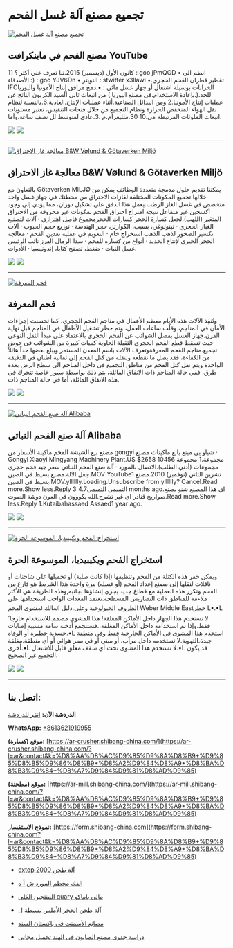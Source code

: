 # تجميع مصنع آلة غسل الفحم

<a href="https://swt.shibang-china.com/?l=ar&img&k=%D8%AA%D8%AC%D9%85%D9%8A%D8%B9+%D9%85%D8%B5%D9%86%D8%B9+%D8%A2%D9%84%D8%A9+%D8%BA%D8%B3%D9%84+%D8%A7%D9%84%D9%81%D8%AD%D9%85" target="_blank">![تجميع مصنع آلة غسل الفحم](http://static.shibang-china.com/all-800x300/57.jpg)</a>

## مصنع الفحم في ماينكرافت YouTube
11 كانون الأول (ديسمبر) 2015.تبا تعرف عني أكثر ؟ : goo jPmQGD • انضم الى الأصدقاء :) : goo YJV6Dn • التويتر : stwitter x3llawi •.ﺗﻘﻄﻴﺮ ﻗﻄﺮان اﻟﻔﺤﻢ اﻟﺤﺠﺮي IFCاﻟﺨﺰاﻧﺎت ﺑﻮﺳﻴﻠﺔ اﺷﺘﻌﺎل أو ﺟﻬﺎز ﻏﺴﻞ ﻣﺎﺋﻲ ؛.•.دﻣﺞ ﻣﺮاﻓﻖ إﻧﺘﺎج اﻷﻣﻮﻧﻴﺎ واﻟﻴﻮرﻳﺎ ﻟﻠﺤﺪ.(.ﺑﺈﻋﺎدة اﻻﺳﺘﺨﺪام.ﻓﻲ ﻣﺼﻨﻊ اﻟﻴﻮرﻳﺎ.) ﻣﻦ اﻧﺒﻌﺎث ﺛﺎﻧﻲ أآﺴﻴﺪ اﻟﻜﺮﺑﻮن اﻟﻨﺎﺗﺞ.ﻋﻦ ﻋﻤﻠﻴﺎت إﻧﺘﺎج اﻷﻣﻮﻧﻴﺎ.2.وﻣﻦ اﻟﺒﺪاﺋﻞ اﻟﺼﻨﺎﻋﻴﺔ.أﺛﻨﺎء ﻋﻤﻠﻴﺎت اﻹﻧﺘﺎج.اﻟﻌﺎدﻳﺔ.6.ﺑﺎﻟﻨﺴﺒﺔ ﻟﻨﻈﺎم ﻧﻘﻞ اﻟﻬﻮاء اﻟﻤﻨﺨﻔﺾ اﻟﺤﺮارة وﻧﻈﺎم اﻟﺘﺠﻤﻴﻊ ﻣﻦ ﺧﻼل.ﻓﺘﺤﺎت اﻟﺘﻨﻔﻴﺲ، ﺗﻌﺘﺒﺮ ﻣﺴﺘﻮﻳﺎت اﻧﺒﻌﺎث اﻟﻤﻠﻮﺛﺎت اﻟﻤﺮﺗﺒﻄﺔ هﻲ.10 30.ﻣﻠﻠﻴﻐﺮام.م .3.ﻋﺎدي آﻤﺘﻮﺳﻂ آﻞ ﻧﺼﻒ ﺳﺎﻋﺔ.وأﻣﺎ.


<a href="https://whatsapp.shibangsoft.com/WhatsApp.php" target="_blank" title="WhatsApp">![](http://static.shibang-china.com/icon/whatsapp.png)</a> <a href="https://swt.shibang-china.com/?l=ar&icon&k=%D8%AA%D8%AC%D9%85%D9%8A%D8%B9+%D9%85%D8%B5%D9%86%D8%B9+%D8%A2%D9%84%D8%A9+%D8%BA%D8%B3%D9%84+%D8%A7%D9%84%D9%81%D8%AD%D9%85" target="_blank">![](http://static.shibang-china.com/icon/chat-ar.png)</a>

---

<a href="https://swt.shibang-china.com/?l=ar&img&k=%D8%AA%D8%AC%D9%85%D9%8A%D8%B9+%D9%85%D8%B5%D9%86%D8%B9+%D8%A2%D9%84%D8%A9+%D8%BA%D8%B3%D9%84+%D8%A7%D9%84%D9%81%D8%AD%D9%85" target="_blank">![معالجة غاز الاحتراق B&amp;W Vølund &amp; Götaverken Miljö](http://static.shibang-china.com/all-800x300/1191.jpg)</a>

## معالجة غاز الاحتراق B&amp;W Vølund &amp; Götaverken Miljö
بالتعاون مع Götaverken MILJØ يمكننا تقديم حلول مدمجة متعددة الوظائف يمكن من خلالها تجميع المكونات المختلفة لغازات الاحتراق من محطتك في جهاز غسل واحد متخصص في غسل الغاز الرطب.يعمل هذا الدفق على تشكيل دوران، مما يؤدي إلى وجود أكسجين غير متفاعل نتيجة امتزاج احتراق الفحم بمكونات غير محروقة من الاحتراق المتغير (اللهب).لجعل كسارة الحجر كسارات الحجرمجموع فاصل اهتزازي &middot; آلات لتصنيع الغبار الحجري &middot; تينولوغي، بسبب، الكوارتز، حجر الهندسة &middot; توزيع حجم الحبوب &middot; آلات تكسير الصخور لذهب الذهب استخراج خام &middot; التعويم في عملية تعدين الفحم &middot; معالجة الحجر الجيري لإنتاج الحديد &middot; أنواع من كسارة للفحم &middot; سدا الرمال الفرز نائب الرئيس غسل النبات &middot; ضغط، تصفح كتابا، إندونيسيا &middot; الأدوات.


<a href="https://whatsapp.shibangsoft.com/WhatsApp.php" target="_blank" title="WhatsApp">![](http://static.shibang-china.com/icon/whatsapp.png)</a> <a href="https://swt.shibang-china.com/?l=ar&icon&k=%D8%AA%D8%AC%D9%85%D9%8A%D8%B9+%D9%85%D8%B5%D9%86%D8%B9+%D8%A2%D9%84%D8%A9+%D8%BA%D8%B3%D9%84+%D8%A7%D9%84%D9%81%D8%AD%D9%85" target="_blank">![](http://static.shibang-china.com/icon/chat-ar.png)</a>

---

<a href="https://swt.shibang-china.com/?l=ar&img&k=%D8%AA%D8%AC%D9%85%D9%8A%D8%B9+%D9%85%D8%B5%D9%86%D8%B9+%D8%A2%D9%84%D8%A9+%D8%BA%D8%B3%D9%84+%D8%A7%D9%84%D9%81%D8%AD%D9%85" target="_blank">![فحم المعرفة](http://static.shibang-china.com/all-800x300/1307.jpg)</a>

## فحم المعرفة
وتُنفِذ الآلات هذه الأيام معظم الأعمال في مناجم الفحم الحجري، كما تحسنت إجراءات الأمان في المناجم، وقلّت ساعات العمل، وتم حظر تشغيل الأطفال في المناجم قبل نهاية القرن.جهاز الغسل بفصل الشوائب عن الفحم الحجري بالاعتماد على مبدأ الثقل النوعي حيث تسقط قطع الفحم الحجري الثقيلة الحاوية كميات كبيرة من الشوائب في حوض تجميع.مناجم الفحم المعرفةوتعرف الآلات باسم المعدن المستمر ويبلغ بعضها حداً هائلاً من الكفاءة، فقد يصل ما تقطعه وتنقله من كتل الفحم إلي ثمانية اطنان في الدقيقة الواحدة ويتم نقل كتل الفحم من مناطق التجميع في داخل المناجم الي سطح الرض بعدة طرق، ففي حالة المناجم ذات الانفاق المائلة، يتم ذلك بواسطة سيور خاصة تتحرك في هذه الانفاق المائلة، أما في حالة المناجم ذات.


<a href="https://whatsapp.shibangsoft.com/WhatsApp.php" target="_blank" title="WhatsApp">![](http://static.shibang-china.com/icon/whatsapp.png)</a> <a href="https://swt.shibang-china.com/?l=ar&icon&k=%D8%AA%D8%AC%D9%85%D9%8A%D8%B9+%D9%85%D8%B5%D9%86%D8%B9+%D8%A2%D9%84%D8%A9+%D8%BA%D8%B3%D9%84+%D8%A7%D9%84%D9%81%D8%AD%D9%85" target="_blank">![](http://static.shibang-china.com/icon/chat-ar.png)</a>

---

<a href="https://swt.shibang-china.com/?l=ar&img&k=%D8%AA%D8%AC%D9%85%D9%8A%D8%B9+%D9%85%D8%B5%D9%86%D8%B9+%D8%A2%D9%84%D8%A9+%D8%BA%D8%B3%D9%84+%D8%A7%D9%84%D9%81%D8%AD%D9%85" target="_blank">![آلة صنع الفحم النباتي Alibaba](http://static.shibang-china.com/all-800x300/53.jpg)</a>

## آلة صنع الفحم النباتي Alibaba
مصنع بيع الشيشة الفحم ماكينة الأسعار من gongyi شياو يى مينغ يانغ ماكينات مصنع &middot; Gongyi Xiaoyi Mingyang Machinery Plant.US $2658 10456 مجموعة.1 مجموعة مجموعات (أدني الطلب).الاتصال بالمورد &middot; آلة صنع الفحم النباتي سعر جيد فحم حجري جعل الآلة.مصنع بسيط في الصين.MOV YouTube1 تشرين الثاني (نوفمبر) 2010.مصنع بسيط في الصين.MOV.ylllllly.Loading.Unsubscribe from ylllllly? Cancel.Read more.Show less.Reply 3 4.التميمي التميمي7 months ago.اي هذا المصنع شنو يصنع صواريخ قنادر اي غير تشرح﻿.الله يكووون فى العون دوشة الصوت﻿.Read more.Show less.Reply 1.Kutaibahassaed Assaed1 year ago.


<a href="https://whatsapp.shibangsoft.com/WhatsApp.php" target="_blank" title="WhatsApp">![](http://static.shibang-china.com/icon/whatsapp.png)</a> <a href="https://swt.shibang-china.com/?l=ar&icon&k=%D8%AA%D8%AC%D9%85%D9%8A%D8%B9+%D9%85%D8%B5%D9%86%D8%B9+%D8%A2%D9%84%D8%A9+%D8%BA%D8%B3%D9%84+%D8%A7%D9%84%D9%81%D8%AD%D9%85" target="_blank">![](http://static.shibang-china.com/icon/chat-ar.png)</a>

---

<a href="https://swt.shibang-china.com/?l=ar&img&k=%D8%AA%D8%AC%D9%85%D9%8A%D8%B9+%D9%85%D8%B5%D9%86%D8%B9+%D8%A2%D9%84%D8%A9+%D8%BA%D8%B3%D9%84+%D8%A7%D9%84%D9%81%D8%AD%D9%85" target="_blank">![استخراج الفحم ويكيبيديا، الموسوعة الحرة](http://static.shibang-china.com/all-800x300/56.jpg)</a>

## استخراج الفحم ويكيبيديا، الموسوعة الحرة
ويمكن حفر هذه الكتلة من الفحم وتنظيفها (إذا كانت صلبة) أو تحميلها على شاحنات أو ناقلات لنقلها إلى مصنع إعداد الفحم (أو غسله) مرة واحدة هذا الشريط هو فارغ من الفحم وتكرر هذه العملية مع قطاع جديد يجري إنشاؤها بجانبه,وهذه الطريقة هي الأكثر ملاءمة للمناطق ذات التضاريس المسطحة.تعتمد المعدات الواجب استخدامها على الظروف الجيولوجية وعلى.ﺩﻟﻴﻞ ﺍﳌﺎﻟﻚ ﳌﺸﻮﻯ ﺍﻟﻔﺤﻢ Weber Middle Eastﺧﻄﺮ L•.•L ﻻ ﺗﺴﺘﺨﺪﻡ ﻫﺬﺍ ﺍﻟﺠﻬﺎﺯ ﺩﺍﺧﻞ ﺍﻷﻣﺎﻛﻦ ﺍﻟﻤﻐﻠﻘﺔ! ﻫﺬﺍ ﺍﻟﻤﺸﻮﻯ ﻣﺼﻤﻢ.ﻟﻼﺳﺘﺨﺪﺍﻡ ﺧﺎﺭﺟﺎﹰ ﻓﻘﻂ.ﻭﺇﺫﺍ ﺗﻢ ﺍﺳﺘﺨﺪﺍﻣﻪ ﺩﺍﺧﻞ ﺍﻷﻣﺎﻛﻦ ﺍﻟﻤﻐﻠﻘﺔ،.ﻓﺴﺘﺘﺠﻤﻊ ﺃﺩﺧﻨﺔ ﺳﺎﻣﺔ ﻣﺴﺒﺒﺔ ﺇﺻﺎﺑﺎﺕ ﺟﺴﺪﻳﺔ ﺧﻄﻴﺮﺓ ﺃﻭ ﺍﻟﻮﻓﺎﺓ.•L ﺍﺳﺘﺨﺪﻡ ﻫﺬﺍ ﺍﻟﻤﺸﻮﻯ ﻓﻲ ﺍﻷﻣﺎﻛﻦ ﺍﻟﺨﺎﺭﺟﻴﺔ ﻓﻘﻂ ﻭﻓﻲ ﻣﻨﻄﻘﺔ ﺟﻴﺪﺓ.ﺍﻟﺘﻬﻮﻳﺔ.ﻻ ﺗﺴﺘﺨﺪﻣﻪ ﺩﺍﺧﻞ ﻣﺮﺁﺏ، ﺃﻭ ﻣﺒﻨﻰ ﺃﻭ ﻓﻲ ﻣﻤﺮ ﻫﻮﺍﺋﻲ ﺃﻭ ﺃﻱ ﻣﻨﻄﻘﺔ.ﻣﻐﻠﻘﺔ ﺃﺧﺮﻯ.•L ﻻ ﺗﺴﺘﺨﺪﻡ ﻫﺬﺍ ﺍﻟﻤﺸﻮﻯ ﺗﺤﺖ ﺃﻱ ﺳﻘﻒ ﻣﻌﻠﻖ ﻗﺎﺑﻞ ﻟﻼﺷﺘﻌﺎﻝ.•L ﻗﺪ ﻳﻜﻮﻥ ﺍﻟﺘﺠﻤﻴﻊ ﻏﻴﺮ ﺍﻟﺼﺤﻴﺢ.


<a href="https://whatsapp.shibangsoft.com/WhatsApp.php" target="_blank" title="WhatsApp">![](http://static.shibang-china.com/icon/whatsapp.png)</a> <a href="https://swt.shibang-china.com/?l=ar&icon&k=%D8%AA%D8%AC%D9%85%D9%8A%D8%B9+%D9%85%D8%B5%D9%86%D8%B9+%D8%A2%D9%84%D8%A9+%D8%BA%D8%B3%D9%84+%D8%A7%D9%84%D9%81%D8%AD%D9%85" target="_blank">![](http://static.shibang-china.com/icon/chat-ar.png)</a>

---
## اتصل بنا:

**الدردشة الآن:** [انقر للدردشة](https://swt.shibang-china.com?l=ar&contact&k=%D8%AA%D8%AC%D9%85%D9%8A%D8%B9+%D9%85%D8%B5%D9%86%D8%B9+%D8%A2%D9%84%D8%A9+%D8%BA%D8%B3%D9%84+%D8%A7%D9%84%D9%81%D8%AD%D9%85)

**WhatsApp:**  [+8613621919955](https://whatsapp.shibangsoft.com/WhatsApp.php)

**موقع (كسارة):** [https://ar-crusher.shibang-china.com/](https://ar-crusher.shibang-china.com/?l=ar&contact&k=%D8%AA%D8%AC%D9%85%D9%8A%D8%B9+%D9%85%D8%B5%D9%86%D8%B9+%D8%A2%D9%84%D8%A9+%D8%BA%D8%B3%D9%84+%D8%A7%D9%84%D9%81%D8%AD%D9%85)

**موقع (مطحنة):** [https://ar-mill.shibang-china.com/](https://ar-mill.shibang-china.com/?l=ar&contact&k=%D8%AA%D8%AC%D9%85%D9%8A%D8%B9+%D9%85%D8%B5%D9%86%D8%B9+%D8%A2%D9%84%D8%A9+%D8%BA%D8%B3%D9%84+%D8%A7%D9%84%D9%81%D8%AD%D9%85)

**نموذج الاستفسار:** [https://form.shibang-china.com](https://form.shibang-china.com?l=ar&contact&k=%D8%AA%D8%AC%D9%85%D9%8A%D8%B9+%D9%85%D8%B5%D9%86%D8%B9+%D8%A2%D9%84%D8%A9+%D8%BA%D8%B3%D9%84+%D8%A7%D9%84%D9%81%D8%AD%D9%85)

* [extop 2000 آلة طحن](../28/extop%202000%20%D8%A2%D9%84%D8%A9%20%D8%B7%D8%AD%D9%86.md)

* [الفك محطم المورد ش أ ه](../28/%D8%A7%D9%84%D9%81%D9%83%20%D9%85%D8%AD%D8%B7%D9%85%20%D8%A7%D9%84%D9%85%D9%88%D8%B1%D8%AF%20%D8%B4%20%D8%A3%20%D9%87.md)

* [المنتجين الكلي quary مالي باماكو](../30/%D8%A7%D9%84%D9%85%D9%86%D8%AA%D8%AC%D9%8A%D9%86%20%D8%A7%D9%84%D9%83%D9%84%D9%8A%20quary%20%D9%85%D8%A7%D9%84%D9%8A%20%D8%A8%D8%A7%D9%85%D8%A7%D9%83%D9%88.md)

* [آلة طحن الحجر الأملس بسيطة ل](../27/%D8%A2%D9%84%D8%A9%20%D8%B7%D8%AD%D9%86%20%D8%A7%D9%84%D8%AD%D8%AC%D8%B1%20%D8%A7%D9%84%D8%A3%D9%85%D9%84%D8%B3%20%D8%A8%D8%B3%D9%8A%D8%B7%D8%A9%20%D9%84.md)

* [مصانع الأسمنت في باكستان السند](../29/%D9%85%D8%B5%D8%A7%D9%86%D8%B9%20%D8%A7%D9%84%D8%A3%D8%B3%D9%85%D9%86%D8%AA%20%D9%81%D9%8A%20%D8%A8%D8%A7%D9%83%D8%B3%D8%AA%D8%A7%D9%86%20%D8%A7%D9%84%D8%B3%D9%86%D8%AF.md)

* [دراسة جدوى مصنع الصابون في الهند تحميل مجاني](../28/%D8%AF%D8%B1%D8%A7%D8%B3%D8%A9%20%D8%AC%D8%AF%D9%88%D9%89%20%D9%85%D8%B5%D9%86%D8%B9%20%D8%A7%D9%84%D8%B5%D8%A7%D8%A8%D9%88%D9%86%20%D9%81%D9%8A%20%D8%A7%D9%84%D9%87%D9%86%D8%AF%20%D8%AA%D8%AD%D9%85%D9%8A%D9%84%20%D9%85%D8%AC%D8%A7%D9%86%D9%8A.md)
